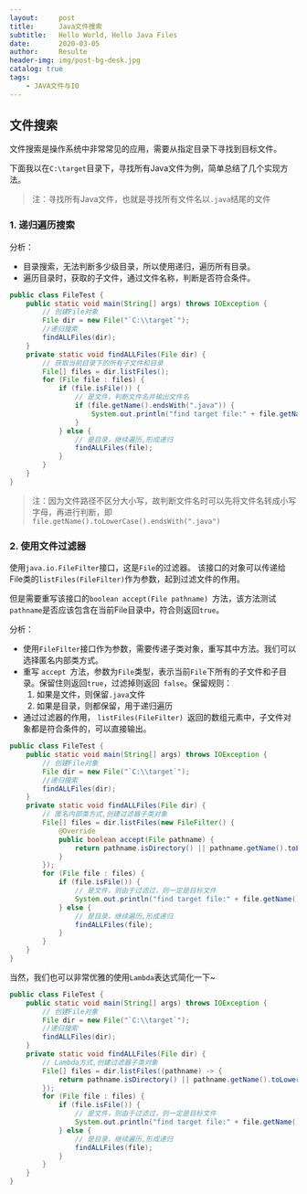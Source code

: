 ```yaml
---
layout:     post               
title:      Java文件搜索               
subtitle:   Hello World, Hello Java Files 
date:       2020-03-05              
author:     Resulte                      
header-img: img/post-bg-desk.jpg  
catalog: true                       
tags:                               
    - JAVA文件与IO
---
```


## 文件搜索

文件搜索是操作系统中非常常见的应用，需要从指定目录下寻找到目标文件。

下面我以在`C:\target`目录下，寻找所有Java文件为例，简单总结了几个实现方法。

> 注：寻找所有Java文件，也就是寻找所有文件名以`.java`结尾的文件

### **1. 递归遍历搜索**

分析：

- 目录搜索，无法判断多少级目录，所以使用递归，遍历所有目录。 
- 遍历目录时，获取的子文件，通过文件名称，判断是否符合条件。

```java
public class FileTest {
    public static void main(String[] args) throws IOException {
        // 创建File对象
        File dir = new File("`C:\\target`");
        //递归搜索
        findALLFiles(dir); 
    }
    private static void findALLFiles(File dir) {
        // 获取当前目录下的所有子文件和目录
        File[] files = dir.listFiles();
        for (File file : files) { 
            if (file.isFile()) { 
                // 是文件，判断文件名并输出文件名 
                if (file.getName().endsWith(".java")) { 
                    System.out.println("find target file:" + file.getName()); 
                } 
            } else { 
                // 是目录，继续遍历,形成递归 
                findALLFiles(file); 
            } 
        }
    }
}
```

> 注：因为文件路径不区分大小写，故判断文件名时可以先将文件名转成小写字母，再进行判断，即`file.getName().toLowerCase().endsWith(".java")` 

### **2. 使用文件过滤器**

使用`java.io.FileFilter`接口，这是`File`的过滤器。 该接口的对象可以传递给File类的` listFiles(FileFilter) `作为参数，起到过滤文件的作用。

但是需要重写该接口的`boolean accept(File pathname) `方法，该方法测试`pathname`是否应该包含在当前File目录中，符合则返回`true`。

分析：

- 使用`FileFilter`接口作为参数，需要传递子类对象，重写其中方法。我们可以选择匿名内部类方式。
- 重写 `accept `方法，参数为`File`类型，表示当前`File`下所有的子文件和子目录。保留住则返回`true`，过滤掉则返回` false`。保留规则：
  1. 如果是文件，则保留`.java`文件
  2. 如果是目录，则都保留，用于递归遍历
- 通过过滤器的作用， `listFiles(FileFilter) `返回的数组元素中，子文件对象都是符合条件的，可以直接输出。 

```java
public class FileTest {
    public static void main(String[] args) throws IOException {
        // 创建File对象
        File dir = new File("`C:\\target`");
        //递归搜索
        findALLFiles(dir); 
    }
    private static void findALLFiles(File dir) {
        // 匿名内部类方式,创建过滤器子类对象
        File[] files = dir.listFiles(new FileFilter() {
            @Override
            public boolean accept(File pathname) {
                return pathname.isDirectory() || pathname.getName().toLowerCase().endsWith(".java");
            }
        });
        for (File file : files) { 
            if (file.isFile()) { 
                // 是文件，则由于过滤过，则一定是目标文件 
                System.out.println("find target file:" + file.getName()); 
            } else { 
                // 是目录，继续遍历,形成递归 
                findALLFiles(file); 
            } 
        }
    }
}
```

当然，我们也可以非常优雅的使用`Lambda`表达式简化一下~

```java
public class FileTest {
    public static void main(String[] args) throws IOException {
        // 创建File对象
        File dir = new File("`C:\\target`");
        //递归搜索
        findALLFiles(dir); 
    }
    private static void findALLFiles(File dir) {
        // Lambda方式,创建过滤器子类对象
        File[] files = dir.listFiles((pathname) -> {
            return pathname.isDirectory() || pathname.getName().toLowerCase().endsWith(".java");
        });
        for (File file : files) { 
            if (file.isFile()) { 
                // 是文件，则由于过滤过，则一定是目标文件 
                System.out.println("find target file:" + file.getName()); 
            } else { 
                // 是目录，继续遍历,形成递归 
                findALLFiles(file); 
            } 
        }
    }
}
```

